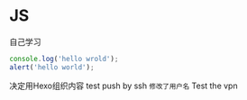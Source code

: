 # JS
自己学习
```js 
console.log('hello wrold');
alert('hello world');
````
决定用Hexo组织内容
test push by ssh
`修改了用户名`
Test the vpn
